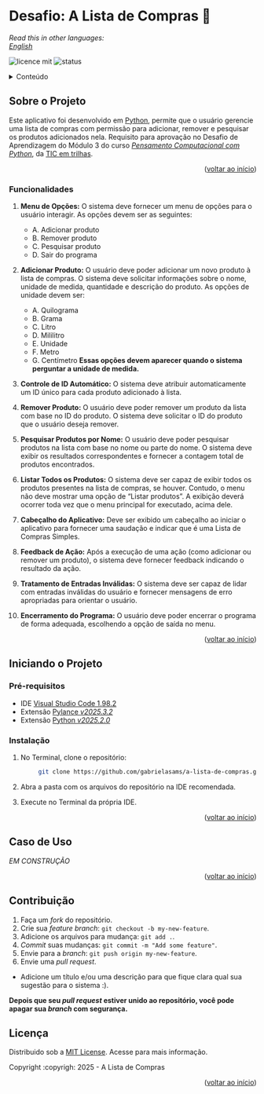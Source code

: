 # Desafio: A Lista de Compras 📝

_Read this in other languages:_  
[_English_](./translations/README-EN.md)  

![licence mit](https://img.shields.io/badge/licence-MIT-blue.svg)  ![status](https://img.shields.io/badge/status-em_desenvolvimento-green)  

<!-- TABLE OF CONTENTS -->
<details>
  <summary>Conteúdo</summary>
  <ol>
    <li>
      <a href="#about-the-project">Sobre o Projeto</a>
      <ul>
        <li><a href="#features">Funcionalidades</a></li>
      </ul>
    </li>
    <li>
      <a href="#getting-started">Iniciando o Projeto</a>
      <ul>
        <li><a href="#prerequisites">Pré-requisitos</a></li>
        <li><a href="#installation">Instalação</a></li>
      </ul>
    </li>
    <li><a href="#usage">Caso de Uso</a></li>
    <li><a href="#contributing">Contribuição</a></li>
    <li><a href="#license">Licença</a></li>
    <a></li>
  </ol>
</details> 

<!-- ABOUT THE PROJECT -->
## Sobre o Projeto

Este aplicativo foi desenvolvido em [Python](https://www.python.org/), permite que o usuário gerencie uma lista de compras com permissão para adicionar, remover e pesquisar os produtos adicionados nela. Requisito para aprovação no Desafio de Aprendizagem do Módulo 3 do curso [_Pensamento Computacional com Python_](https://www.ticemtrilhas.org.br/trail/b201ce44-d4ff-4f3c-a201-22f0d2c17991), da [TIC em trilhas](https://www.ticemtrilhas.org.br).

<p align="right">(<a href="#readme-top">voltar ao início</a>)</p>

### Funcionalidades

1. **Menu de Opções:** O sistema deve fornecer um menu de opções para o usuário interagir. As opções devem ser as seguintes:  
   - A. Adicionar produto  
   - B. Remover produto  
   - C. Pesquisar produto  
   - D. Sair do programa  

2. **Adicionar Produto:** O usuário deve poder adicionar um novo produto à lista de compras. O sistema deve solicitar informações sobre o nome, unidade de medida, quantidade e descrição do produto. As opções de unidade devem ser:  
   - A. Quilograma  
   - B. Grama  
   - C. Litro  
   - D. Mililitro  
   - E. Unidade  
   - F. Metro  
   - G. Centímetro 
**Essas opções devem aparecer quando o sistema perguntar a unidade de medida.**  

3. **Controle de ID Automático:** O sistema deve atribuir automaticamente um ID único para cada produto adicionado à lista.  

4. **Remover Produto:** O usuário deve poder remover um produto da lista com base no ID do produto. O sistema deve solicitar o ID do produto que o usuário deseja remover.  

5. **Pesquisar Produtos por Nome:** O usuário deve poder pesquisar produtos na lista com base no nome ou parte do nome. O sistema deve exibir os resultados correspondentes e fornecer a contagem total de produtos encontrados.  

6. **Listar Todos os Produtos:** O sistema deve ser capaz de exibir todos os produtos presentes na lista de compras, se houver. Contudo, o menu não deve mostrar uma opção de “Listar produtos”. A exibição deverá ocorrer toda vez que o menu principal for executado, acima dele.  

7. **Cabeçalho do Aplicativo:** Deve ser exibido um cabeçalho ao iniciar o aplicativo para fornecer uma saudação e indicar que é uma Lista de Compras Simples.  

8. **Feedback de Ação:** Após a execução de uma ação (como adicionar ou remover um produto), o sistema deve fornecer feedback indicando o resultado da ação.  

9. **Tratamento de Entradas Inválidas:** O sistema deve ser capaz de lidar com entradas inválidas do usuário e fornecer mensagens de erro apropriadas para orientar o usuário.  

10. **Encerramento do Programa:** O usuário deve poder encerrar o programa de forma adequada, escolhendo a opção de saída no menu.  

<p align="right">(<a href="#readme-top">voltar ao início</a>)</p>

<!-- GETTING STARTED -->
## Iniciando o Projeto
### Pré-requisitos

- IDE [Visual Studio Code 1.98.2](https://www.code.visualstudio.com/download)
- Extensão [Pylance _v2025.3.2_](https://www.marketplace.visualstudio.com/items?itemName=ms-python.vscode-pylance)
- Extensão [Python _v2025.2.0_](https://www.marketplace.visualstudio.com/items?itemName=ms-python.python)

### Instalação

1. No Terminal, clone o repositório: 

   ```bash
        git clone https://github.com/gabrielasams/a-lista-de-compras.git
   ```
2. Abra a pasta com os arquivos do repositório na IDE recomendada.
3. Execute no Terminal da própria IDE.

<p align="right">(<a href="#readme-top">voltar ao início</a>)</p>

<!-- USAGE EXAMPLES -->
## Caso de Uso
_EM CONSTRUÇÃO_

<p align="right">(<a href="#readme-top">voltar ao início</a>)</p>

<!-- CONTRIBUTING -->
## Contribuição
1. Faça um _fork_ do repositório.
2. Crie sua _feature branch_: `git checkout -b my-new-feature`.
3. Adicione os arquivos para mudança:  `git add .`.
4. _Commit_ suas mudanças: `git commit -m "Add some feature"`.
5. Envie para a _branch_: `git push origin my-new-feature`.
6. Envie uma _pull request_.

- Adicione um título e/ou uma descrição para que fique clara qual sua sugestão para o sistema :).

**Depois que seu _pull request_ estiver unido ao repositório, você pode apagar sua _branch_ com segurança.** 

<!-- LICENSE -->
## Licença
Distribuido sob a [MIT License](https://www.github.com/gabrielasams/a-lista-de-compras/blob/main/LICENSE). Acesse para mais informação.

Copyright :copyrigh: 2025 - A Lista de Compras

<p align="right">(<a href="#readme-top">voltar ao início</a>)</p>
